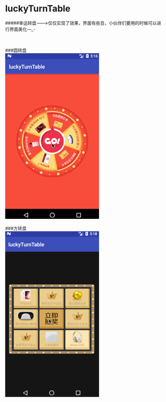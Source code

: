 # luckyTurnTable
#####幸运转盘--->仅仅实现了效果，界面有些丑，小伙伴们要用的时候可以进行界面美化—_-

<br/>
<br/>
###圆转盘
<br/>
<img src="circle_turntable.gif">

<br/>
<br/>
###方转盘
<br/>
<img src="sudoku_turntable.gif">

